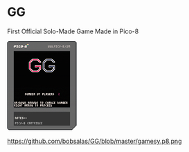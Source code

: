 # GG
First Official Solo-Made Game Made in Pico-8

![Alt text](https://github.com/bobsalas/GG/blob/master/gamesy.p8.png?raw=true "Optional Title")

https://github.com/bobsalas/GG/blob/master/gamesy.p8.png
